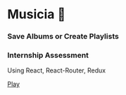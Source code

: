# Musicia :notebook:
### Save Albums or Create Playlists
### Internship Assessment
Using React, React-Router, Redux

[Play](https://anonymous372-musicia.netlify.app/)
